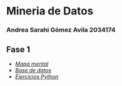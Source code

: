 # Mineria de Datos
### Andrea Sarahi Gómez Avila 2034174


## Fase 1

- [*Mapa mental*](https://github.com/AndreaSGomez/AndreaGomezAct/blob/main/Mapa%20mental%20-%202034174.pdf)
- [*Base de datos*](https://github.com/BrendaHernandez28/FCFM_MineriaDts/blob/main/Equipo_8_Ejercicio.Base.de.Datos.pdf)
- [*Ejercicios Python*]()
